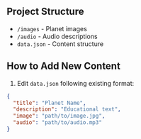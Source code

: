 ## Project Structure
- `/images` - Planet images
- `/audio` - Audio descriptions
- `data.json` - Content structure

## How to Add New Content
1. Edit `data.json` following existing format:
```json
{
  "title": "Planet Name",
  "description": "Educational text",
  "image": "path/to/image.jpg",
  "audio": "path/to/audio.mp3"
}